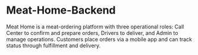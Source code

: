 # Meat-Home-Backend
Meat Home is a meat-ordering platform with three operational roles: Call Center to confirm and prepare orders, Drivers to deliver, and Admin to manage operations. Customers place orders via a mobile app and can track status through fulfillment and delivery.
